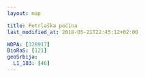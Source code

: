 ```yaml
---
layout: map

title: Petrlaška pećina
last_modified_at: 2018-05-21T22:45:12+02:00

WDPA: [328917]
BioRaS: [121]
geoSrbija:
  L1_183: [46]
---
```

